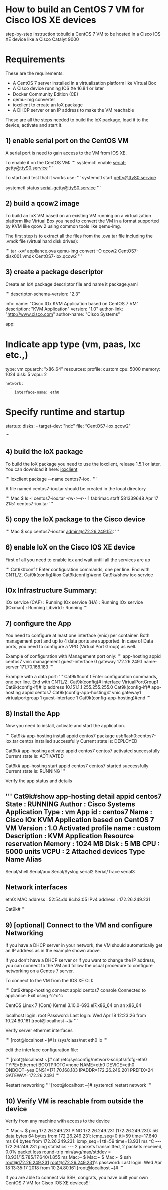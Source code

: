 # How to build an CentOS 7 VM for Cisco IOS XE devices

step-by-step instruction tobuild a CentOS 7 VM to be hosted in a
Cisco IOS XE device like a Cisco Catalyt 9000

# Requirements

These are the requirements:
* A CentOS 7 server installed in a virtualization platform like
  Virtual Box
* A Cisco device running IOS Xe 16.8.1 or later
* Docker Community Edition (CE)
* qemu-img converter
* ioxclient to create an IoX package
* A DHCP server or an IP address to make the VM reachable

These are all the steps needed to build the IoX package, load it to the device, activate and start it.

## 1) enable serial port on the CentOS VM

A serial port is need to gain access to the VM from IOS XE.

To enable it on the CentOS VM:
''' 
systemctl enable serial-getty@ttyS0.service
'''
 
To start and test that it works use:
'''
systemctl start getty@ttyS0.service
 
systemctl status serial-getty@ttyS0.service
'''

## 2) build a qcow2 image

To build an IoX VM based on an existing VM running on a virtualization
platform like Virtual Box you need to convert the VM in a format
supported by KVM like qcow 2 using common tools like qemu-img.

The first step is to extract all the files from the .ova tar file including the .vmdk file (virtual hard disk drives):

'''
tar -xvf appliance.ova
qemu-img convert -O qcow2 CentOS7-disk001.vmdk CentOS7-iox.qcow2
'''

## 3) create a package descriptor

Create an IoX package descriptor file and name it package.yaml

'''
descriptor-schema-version: "2.3"

info:
  name: "Cisco IOx KVM Application based on CentOS 7 VM"
  description: "KVM  Application"
  version: "1.0"
  author-link: "http://www.cisco.com"
  author-name: "Cisco Systems"

app:
  # Indicate app type (vm, paas, lxc etc.,)
  type: vm
  cpuarch: "x86_64"
  resources:
    profile: custom
    cpu: 5000
    memory: 1024
    disk: 5
    vcpu: 2

    network:
      -
        interface-name: eth0

  # Specify runtime and startup
  startup:
    disks:
       -
        target-dev: "hdc"
        file: “CentOS7-iox.qcow2"

'''

## 4) build the IoX package

To build the IoX package you need to use the ioxclient, release 1.5.1 or
later. You can download it here: [ioxclient](https://developer.cisco.com/docs/iox/#downloads)

'''
ioxclient package  --name centos7-iox .
'''

A file named centos7-iox.tar should be created in the local directory

'''
Mac $ ls -l centos7-iox.tar
-rw-r--r--  1 fabrimac  staff  581339648 Apr 17 21:51 centos7-iox.tar
'''

## 5) copy the IoX package to the Cisco device

'''
Mac $ scp centos7-iox.tar admin@172.26.249.151:
'''

## 6) enable IoX on the Cisco IOS XE device

First of all you need to enable iox and wait untill all the services are up

'''
Cat9k#conf t
Enter configuration commands, one per line.  End with CNTL/Z.
Cat9k(config)#iox
Cat9k(config)#end
Cat9k#show iox-service

IOx Infrastructure Summary:
---------------------------
IOx service (CAF)    : Running
IOx service (HA)     : Running
IOx service (IOxman) : Running
Libvirtd             : Running
'''

## 7) configure the App

You need to configure at least one interface (vnic) per container.
Both management port and up to 4 data ports are supported.
In case of Data ports, you need to configure a VPG (Virtual Port Group)
as well.

Example of configuration with Management port only:
'''
app-hosting appid centos7
 vnic management guest-interface 0 gateway 172.26.249.1 name-server 171.70.168.183
'''

Example with a data port:
'''
Cat9k#conf t
Enter configuration commands, one per line.  End with CNTL/Z.
Cat9k(config)# interface VirtualPortGroup1
Cat9k(config-if)# ip address 10.151.1.1 255.255.255.0
Cat9k(config-if)# app-hosting appid centos7
Cat9k(config-app-hosting)# vnic gateway1 virtualportgroup 1 guest-interface 1
Cat9k(config-app-hosting)#end
'''

## 8) Install the App

Now you need to install, activate and start the application.
 
'''
Cat9k# app-hosting install appid centos7 package usbflash0:centos7-iox.tar
centos installed successfully
Current state is: DEPLOYED

Cat9k# app-hosting activate appid centos7
centos7 activated successfully
Current state is: ACTIVATED

Cat9k# app-hosting start  appid centos7
centos7 started successfully
Current state is: RUNNING
'''

Verify the app status and details

'''
Cat9k#show app-hosting detail appid centos7
State                  : RUNNING
Author                 : Cisco Systems
Application
  Type                 : vm
  App id               : centos7
  Name                 : Cisco IOx KVM Application based on CentOS 7 VM
  Version              : 1.0
Activated profile name : custom
  Description          : KVM  Application
Resource reservation
  Memory               : 1024 MB
  Disk                 : 5 MB
  CPU                  : 5000 units
  VCPU                 : 2
Attached devices
  Type              Name        Alias
  ---------------------------------------------
  Serial/shell
  Serial/aux
  Serial/Syslog                 serial2
  Serial/Trace                  serial3

Network interfaces
   ---------------------------------------
eth0:
   MAC address         : 52:54:dd:9c:b3:05
   IPv4 address        : 172.26.249.231


Cat9k#
'''

## 9) [optional] Connect to the VM and configure Networking

If you have a DHCP server in your network, the VM should automatically
get an IP address as in the example shown above.

If you don't have a DHCP server or if you want to change the IP address,
you can connect to the VM and follow the usual procedure to configure
networking on a Centos 7 server.

To connect to the VM from the IOS XE CLI:

'''
Cat9k#app-hosting connect appid centos7 console
Connected to appliance. Exit using ^c^c^c

CentOS Linux 7 (Core)
Kernel 3.10.0-693.el7.x86_64 on an x86_64

localhost login: root
Password:
Last login: Wed Apr 18 12:23:26 from 10.24.80.161
[root@localhost ~]#
'''

Verify server ethernet interfaces 

'''
[root@localhost ~]# ls /sys/class/net
eth0  lo
'''

edit the interface configuration file:

'''
[root@localhost ~]# cat /etc/sysconfig/network-scripts/ifcfg-eth0
TYPE=Ethernet
BOOTPROTO=none
NAME=eth0
DEVICE=eth0
ONBOOT=yes
DNS1=171.70.168.183
IPADDR=172.26.249.201
PREFIX=24
GATEWAY=172.26.249.1
'''

Restart networking
'''
[root@localhost ~]# systemctl restart network
'''

## 10) Verify VM is reachable from outside the device

Verify from any machine with access to the device

'''
Mac:~ $ ping 172.26.249.231
PING 172.26.249.231 (172.26.249.231): 56 data bytes
64 bytes from 172.26.249.231: icmp_seq=0 ttl=59 time=17.640 ms
64 bytes from 172.26.249.231: icmp_seq=1 ttl=59 time=13.931 ms
^C
--- 172.26.249.231 ping statistics ---
2 packets transmitted, 2 packets received, 0.0% packet loss
round-trip min/avg/max/stddev = 13.931/15.785/17.640/1.855 ms
Mac:~ $
Mac:~ $
Mac:~ $ ssh root@172.26.249.231
root@172.26.249.231's password:
Last login: Wed Apr 18 13:35:17 2018 from 10.24.80.161
[root@localhost ~]#
'''

If you are able to connect via SSH, congrats, you have built your own
CentOS 7 VM for Cisco IOS XE devices!!!
